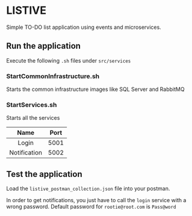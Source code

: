 # LISTIVE
Simple TO-DO list application using events and microservices.

## Run the application
Execute the following `.sh` files under `src/services`

### StartCommonInfrastructure.sh
Starts the common infrastructure images like SQL Server and RabbitMQ

### StartServices.sh
Starts all the services

| Name | Port |
| :---: | :---: |
| Login | 5001 |
| Notification | 5002 |

## Test the application
Load the `listive_postman_collection.json` file into your postman.

In order to get notifications, you just have to call the `login` service with a wrong password.
Default password for `rootie@root.com` is `Pass@word`